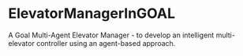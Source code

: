 # ElevatorManagerInGOAL
A Goal Multi-Agent Elevator Manager - to develop an intelligent multi-elevator controller using an agent-based approach.
